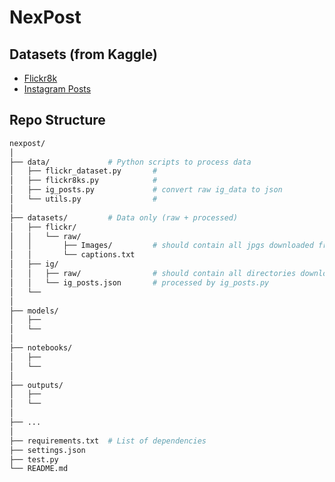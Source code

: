 # NexPost

## Datasets (from Kaggle)

- [Flickr8k](https://www.kaggle.com/adityajn105/flickr8k)
- [Instagram Posts](https://www.kaggle.com/datasets/thecoderenroute/instagram-posts-dataset/data)


## Repo Structure
 ```bash
nexpost/
│
├── data/             # Python scripts to process data
│   ├── flickr_dataset.py       #
│   ├── flickr8ks.py            #
│   ├── ig_posts.py             # convert raw ig_data to json
│   └── utils.py                #
│
├── datasets/         # Data only (raw + processed)
│   ├── flickr/
│   │   └── raw/
│   │       ├── Images/         # should contain all jpgs downloaded from Kaggle
│   │       └── captions.txt
│   ├── ig/
│   │   ├── raw/                # should contain all directories downloaded from Kaggle
│   │   └── ig_posts.json       # processed by ig_posts.py
│   └──
│
├── models/
│   ├──
│   └──
│
├── notebooks/
│   ├──
│   └──
│
├── outputs/
│   ├──
│   └──
│
├── ...
│
├── requirements.txt  # List of dependencies
├── settings.json
├── test.py
└── README.md
```
